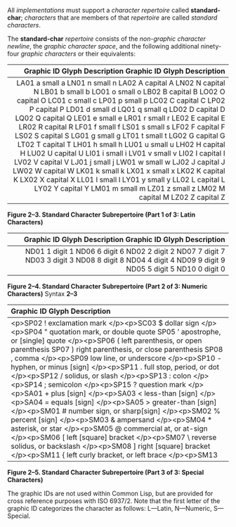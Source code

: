  

All *implementations* must support a *character repertoire* called **standard-char**; *characters* that are members of that *repertoire* are called *standard characters*. 

The **standard-char** *repertoire* consists of the *non-graphic character newline*, the *graphic character space*, and the following additional ninety-four *graphic characters* or their equivalents:  



|**Graphic ID Glyph Description Graphic ID Glyph Description**|
| -: |
|LA01 a small a LN01 n small n LA02 A capital A LN02 N capital N LB01 b small b LO01 o small o LB02 B capital B LO02 O capital O LC01 c small c LP01 p small p LC02 C capital C LP02 P capital P LD01 d small d LQ01 q small q LD02 D capital D LQ02 Q capital Q LE01 e small e LR01 r small r LE02 E capital E LR02 R capital R LF01 f small f LS01 s small s LF02 F capital F LS02 S capital S LG01 g small g LT01 t small t LG02 G capital G LT02 T capital T LH01 h small h LU01 u small u LH02 H capital H LU02 U capital U LI01 i small i LV01 v small v LI02 I capital I LV02 V capital V LJ01 j small j LW01 w small w LJ02 J capital J LW02 W capital W LK01 k small k LX01 x small x LK02 K capital K LX02 X capital X LL01 l small l LY01 y small y LL02 L capital L LY02 Y capital Y LM01 m small m LZ01 z small z LM02 M capital M LZ02 Z capital Z|


**Figure 2–3. Standard Character Subrepertoire (Part 1 of 3: Latin Characters)** 

|**Graphic ID Glyph Description Graphic ID Glyph Description**|
| -: |
|ND01 1 digit 1 ND06 6 digit 6 ND02 2 digit 2 ND07 7 digit 7 ND03 3 digit 3 ND08 8 digit 8 ND04 4 digit 4 ND09 9 digit 9 ND05 5 digit 5 ND10 0 digit 0|


**Figure 2–4. Standard Character Subrepertoire (Part 2 of 3: Numeric Characters)** Syntax **2–3**





|**Graphic ID Glyph Description**|
| :- |
|\<p\>SP02 ! exclamation mark \</p\>\<p\>SC03 $ dollar sign \</p\>\<p\>SP04 " quotation mark, or double quote SP05 ’ apostrophe, or [single] quote \</p\>\<p\>SP06 ( left parenthesis, or open parenthesis SP07 ) right parenthesis, or close parenthesis SP08 , comma \</p\>\<p\>SP09 low line, or underscore \</p\>\<p\>SP10 - hyphen, or minus [sign] \</p\>\<p\>SP11 . full stop, period, or dot \</p\>\<p\>SP12 / solidus, or slash \</p\>\<p\>SP13 : colon \</p\>\<p\>SP14 ; semicolon \</p\>\<p\>SP15 ? question mark \</p\>\<p\>SA01 + plus [sign] \</p\>\<p\>SA03 \< less-than [sign] \</p\>\<p\>SA04 = equals [sign] \</p\>\<p\>SA05 \> greater-than [sign] \</p\>\<p\>SM01 # number sign, or sharp[sign] \</p\>\<p\>SM02 % percent [sign] \</p\>\<p\>SM03 & ampersand \</p\>\<p\>SM04 \* asterisk, or star \</p\>\<p\>SM05 @ commercial at, or at-sign \</p\>\<p\>SM06 [ left [square] bracket \</p\>\<p\>SM07 \ reverse solidus, or backslash \</p\>\<p\>SM08 ] right [square] bracket \</p\>\<p\>SM11 \{ left curly bracket, or left brace \</p\>\<p\>SM13 | vertical bar \</p\>\<p\>SM14 \} right curly bracket, or right brace SD13 ‘ grave accent, or backquote \</p\>\<p\>SD15 \<i\>\<sup\>∧\</sup\>\</i\> circumflex accent \</p\>\<p\>SD19 ~ tilde\</p\>|


**Figure 2–5. Standard Character Subrepertoire (Part 3 of 3: Special Characters)** 

The graphic IDs are not used within Common Lisp, but are provided for cross reference purposes with ISO 6937/2. Note that the first letter of the graphic ID categorizes the character as follows: L—Latin, N—Numeric, S—Special. 

